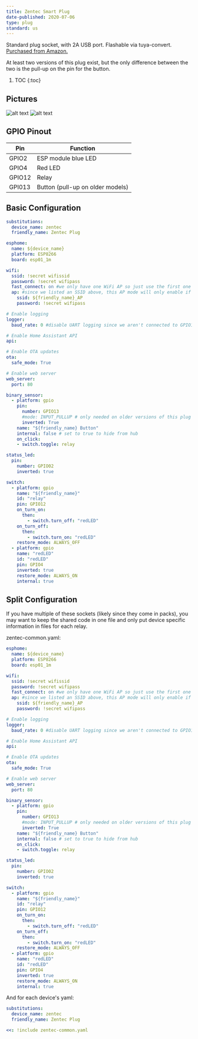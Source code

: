 ```yaml
---
title: Zentec Smart Plug
date-published: 2020-07-06
type: plug
standard: us
---
```

Standard plug socket, with 2A USB port. Flashable via tuya-convert. [Purchased from Amazon.](https://www.amazon.com/gp/product/B074YGV2NK/)

At least two versions of this plug exist, but the only difference between the two is the pull-up on the pin for the button.

1. TOC
{:toc}

## Pictures

![alt text](/zentec-outside.jpg "Outside of smart plug")
![alt text](/zentec-inside.jpg "Inside view")

## GPIO Pinout

| Pin     | Function                           |
|---------|------------------------------------|
| GPIO2   | ESP module blue LED                |
| GPIO4   | Red LED                            |
| GPIO12  | Relay                              |
| GPI013  | Button (pull-up on older models)   |

## Basic Configuration

```yaml
substitutions:
  device_name: zentec
  friendly_name: Zentec Plug

esphome:
  name: ${device_name}
  platform: ESP8266
  board: esp01_1m

wifi:
  ssid: !secret wifissid
  password: !secret wifipass
  fast_connect: on #we only have one WiFi AP so just use the first one that matches
  ap: #since we listed an SSID above, this AP mode will only enable if no WiFi connection could be made
    ssid: ${friendly_name}_AP
    password: !secret wifipass

# Enable logging
logger:
  baud_rate: 0 #disable UART logging since we aren't connected to GPIO1 TX

# Enable Home Assistant API
api:

# Enable OTA updates
ota:
  safe_mode: True

# Enable web server
web_server:
  port: 80

binary_sensor:
  - platform: gpio
    pin:
      number: GPIO13
      #mode: INPUT_PULLUP # only needed on older versions of this plug
      inverted: True      
    name: "${friendly_name} Button"
    internal: false # set to true to hide from hub
    on_click:
    - switch.toggle: relay

status_led:
  pin:
    number: GPIO02
    inverted: true

switch:
  - platform: gpio
    name: "${friendly_name}"
    id: "relay"
    pin: GPIO12
    on_turn_on:
      then:
        - switch.turn_off: "redLED"
    on_turn_off:
      then:
        - switch.turn_on: "redLED"
    restore_mode: ALWAYS_OFF
  - platform: gpio
    name: "redLED"
    id: "redLED"
    pin: GPIO4
    inverted: true
    restore_mode: ALWAYS_ON
    internal: true
```

## Split Configuration

If you have multiple of these sockets (likely since they come in packs), you may want to keep the shared code in one file and only put device specific information in files for each relay.

zentec-common.yaml:

```yaml
esphome:
  name: ${device_name}
  platform: ESP8266
  board: esp01_1m

wifi:
  ssid: !secret wifissid
  password: !secret wifipass
  fast_connect: on #we only have one WiFi AP so just use the first one that matches
  ap: #since we listed an SSID above, this AP mode will only enable if no WiFi connection could be made
    ssid: ${friendly_name}_AP
    password: !secret wifipass

# Enable logging
logger:
  baud_rate: 0 #disable UART logging since we aren't connected to GPIO1 TX

# Enable Home Assistant API
api:

# Enable OTA updates
ota:
  safe_mode: True

# Enable web server
web_server:
  port: 80

binary_sensor:
  - platform: gpio
    pin:
      number: GPIO13
      #mode: INPUT_PULLUP # only needed on older versions of this plug
      inverted: True      
    name: "${friendly_name} Button"
    internal: false # set to true to hide from hub
    on_click:
    - switch.toggle: relay

status_led:
  pin:
    number: GPIO02
    inverted: true

switch:
  - platform: gpio
    name: "${friendly_name}"
    id: "relay"
    pin: GPIO12
    on_turn_on:
      then:
        - switch.turn_off: "redLED"
    on_turn_off:
      then:
        - switch.turn_on: "redLED"
    restore_mode: ALWAYS_OFF
  - platform: gpio
    name: "redLED"
    id: "redLED"
    pin: GPIO4
    inverted: true
    restore_mode: ALWAYS_ON
    internal: true
```

And for each device's yaml:

```yaml
substitutions:
  device_name: zentec
  friendly_name: Zentec Plug

<<: !include zentec-common.yaml
```
